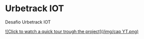 # Urbetrack IOT
 Desafio Urbetrack IOT

[![Click to watch a quick tour trough the project](/img/cap YT.png)](https://www.youtube.com/watch?v=GrVu_fzHyMw)
